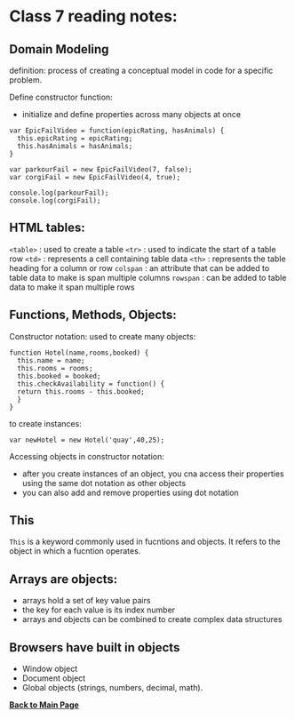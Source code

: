 # Class 7 reading notes:

## Domain Modeling
definition: process of creating a conceptual model in code for a specific problem.

Define constructor function:
- initialize and define properties across many objects at once

````
var EpicFailVideo = function(epicRating, hasAnimals) {
  this.epicRating = epicRating;
  this.hasAnimals = hasAnimals;
}

var parkourFail = new EpicFailVideo(7, false);
var corgiFail = new EpicFailVideo(4, true);

console.log(parkourFail);
console.log(corgiFail);
````

## HTML tables:

`<table>` : used to create a table
`<tr>` : used to indicate the start of a table row
`<td>` : represents a cell containing table data
`<th>` : represents the table heading for a column or row
`colspan` : an attribute that can be added to table data to make is span multiple columns
`rowspan` : can be added to table data to make it span multiple rows

## Functions, Methods, Objects:

Constructor notation: used to create many objects:
````
function Hotel(name,rooms,booked) {
  this.name = name;
  this.rooms = rooms;
  this.booked = booked;
  this.checkAvailability = function() {
  return this.rooms - this.booked;
  }
}
````
to create instances:


````
var newHotel = new Hotel('quay',40,25);
````

Accessing objects in constructor notation:
- after you create instances of an object, you cna access their properties using the same dot notation as other objects
- you can also add and remove properties using dot notation

## This

`This` is a keyword commonly used in fucntions and objects. It refers to the object in which a fucntion operates. 

## Arrays are objects:
- arrays hold a set of key value pairs
- the key for each value is its index number
- arrays and objects can be combined to create complex data structures

## Browsers have built in objects
- Window object
- Document object
- Global objects (strings, numbers, decimal, math).

**[Back to Main Page](README.md)**



